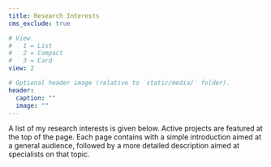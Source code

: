```yaml
---
title: Research Interests
cms_exclude: true

# View.
#   1 = List
#   2 = Compact
#   3 = Card
view: 2

# Optional header image (relative to `static/media/` folder).
header:
  caption: ""
  image: ""
---
```


A list of my research interests is given below. Active projects are featured at the top of the page. Each page contains with a simple introduction aimed at a general audience, followed by a more detailed description aimed at specialists on that topic.

